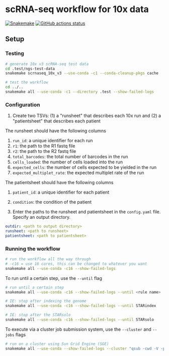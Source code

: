 # scRNA-seq workflow for 10x data

[![Snakemake](https://img.shields.io/badge/snakemake-≥7.16.0-brightgreen.svg)](https://snakemake.github.io)
[![GitHub actions status](https://github.com/gage-lab/scrnaseq/workflows/Tests/badge.svg?branch=main)](https://github.com/gage-lab/scrnaseq/actions?query=branch%3Amain+workflow%3ATests)

## Setup

### Testing

```bash
# generate 10x v3 scRNA-seq test data
cd .test/ngs-test-data
snakemake scrnaseq_10x_v3 --use-conda -c1 --conda-cleanup-pkgs cache

# test the workflow
cd ../..
snakemake all --use-conda -c1 --directory .test --show-failed-logs
```

### Configuration

1. Create two TSVs: (1) a "runsheet" that describes each 10x run and (2) a "patientsheet" that describes each patient

The runsheet should have the following columns

1. `run_id`: a unique identifier for each run
2. `r1`: the path to the R1 fastq file
3. `r2`: the path to the R2 fastq file
4. `total_barcodes`: the total number of barcodes in the run
5. `cells_loaded`: the number of cells loaded into the run
6. `expected_cells`: the number of cells expected to be yielded in the run
7. `expected_multiplet_rate`: the expected multiplet rate of the run

The patientsheet should have the following columns

1. `patient_id`: a unique identifier for each patient
2. `condition`: the condition of the patient

3. Enter the paths to the runsheet and patientsheet in the `config.yaml` file. Specify an output directory.

```yaml
outdir: <path to output directory>
runsheet: <path to runsheet>
patientsheet: <path to patientsheet>
```

### Running the workflow

```bash
# run the workflow all the way through
# -c16 = use 16 cores, this can be changed to whatever you want
snakemake all --use-conda -c16 --show-failed-logs
```

To run until a certain step, use the `--until` flag

```bash
# run until a certain step
snakemake all --use-conda -c16 --show-failed-logs --until <rule name>

# IE: stop after indexing the genome
snakemake all --use-conda -c16 --show-failed-logs --until STARindex

# IE: stop after the STARsolo
snakemake all --use-conda -c16 --show-failed-logs --until STARsolo
```

To execute via a cluster job submission system, use the `--cluster` and `--jobs` flags

```bash
# run on a cluster using Sun Grid Engine (SGE)
snakemake all --use-conda --show-failed-logs --cluster "qsub -cwd -V -pe smp {threads} -l h_vmem={resources.mem_mb}M -l h_rt={resources.runtime} -o {log} -e {log}" --jobs 16
```
